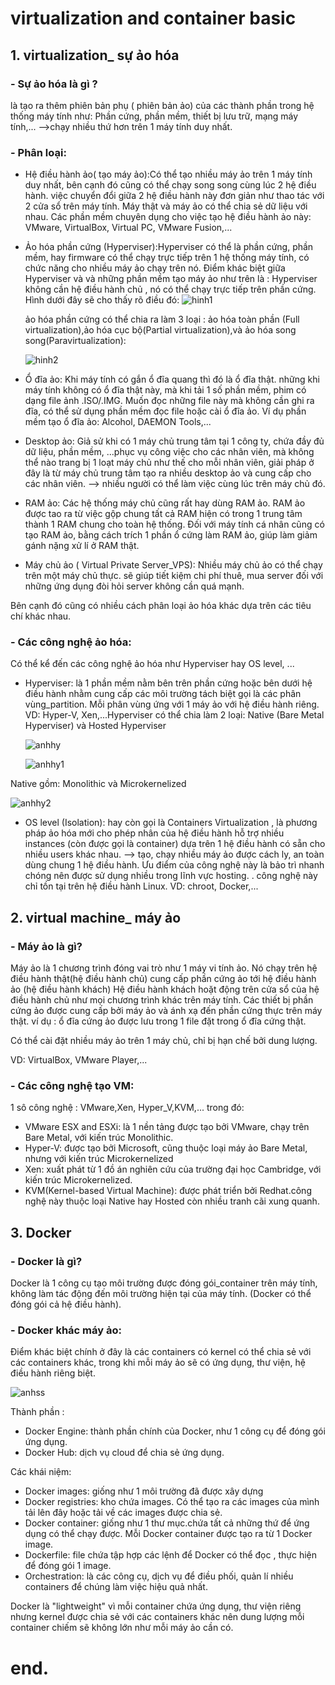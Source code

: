 # virtualization and container basic
## 1. virtualization_ sự ảo hóa
### - Sự ảo hóa là gì ?
là tạo ra thêm phiên bản phụ ( phiên bản ảo) của các thành phần trong hệ thống máy tính như: Phần cứng, phần mềm, thiết bị lưu trữ, mạng máy tính,...
-->chạy nhiều thứ hơn trên 1 máy tính duy nhất.
### - Phân loại:
- Hệ điều hành ảo( tạo máy ảo):Có thể tạo nhiều máy ảo trên 1 máy tính duy nhất, bên cạnh đó cũng có thể chạy song song cùng lúc 2 hệ điều hành.
việc chuyển đổi giữa 2 hệ điều hành này đơn giản như thao tác với 2 cửa sổ trên máy tính.
Máy thật và máy ảo có thể chia sẻ dữ liệu với nhau.
Các phần mềm chuyên dụng cho việc tạo hệ điều hành ảo này: VMware, VirtualBox, Virtual PC, VMware Fusion,...
- Ảo hóa phần cứng (Hyperviser):Hyperviser có thể là phần cứng, phần mềm, hay
firmware có thể chạy trực tiếp trên 1 hệ thống máy tính, có chức năng cho nhiều máy ảo chạy trên nó.
Điểm khác biệt giữa Hyperviser và và những phần mềm tạo máy ảo như trên là : Hyperviser không cần hệ điều hành chủ
, nó có thể chạy trực tiếp trên phần cứng.
Hình dưới đây sẽ cho thấy rõ điều đó:
    ![hinh1](http://i.imgur.com/YMBgUKh.png)

  ảo hóa phần cứng có thể chia ra làm 3 loại : ảo hóa toàn phần (Full virtualization),ảo hóa cục bộ(Partial virtualization),và ảo hóa song song(Paravirtualization):

    ![hinh2](http://i.imgur.com/PQpElPM.png)

- Ổ đĩa ảo: Khi máy tính có gắn ổ đĩa quang thì đó là ổ đĩa thật.
những khi máy tính không có ổ đĩa thật này, mà khi tải 1 số phần mềm, phim có dạng file ảnh
.ISO/.IMG. Muốn đọc những file này mà không cần ghi ra đĩa, có thể sử dụng
phần mềm đọc file hoặc cài ổ đĩa ảo.
Ví dụ phần mềm tạo ổ đĩa ảo: Alcohol, DAEMON Tools,...

- Desktop ảo:
 Giả sử khi có 1 máy chủ trung tâm tại 1 công ty, chứa đầy đủ dữ liệu, phần mềm, ...phục vụ công việc cho các nhân viên, mà không thể nào
 trang bị 1 loạt máy chủ như thế cho mỗi nhân viên, giải pháp ở đây là từ máy chủ trung tâm tạo ra nhiều desktop ảo và cung cấp cho các nhân viên.
 --> nhiều người có thể làm việc cùng lúc trên máy chủ đó.

- RAM ảo:
Các hệ thống máy chủ cũng rất hay dùng RAM ảo. RAM ảo được tao ra từ việc gộp chung tất cả RAM hiện có trong 1 trung tâm thành 1 RAM chung cho toàn hệ thống. Đối với máy tính cá nhân cũng có tạo RAM ảo, bằng cách trích 1 phần ổ cứng làm RAM ảo,
 giúp làm giảm gánh nặng xử lí ở RAM thật.

- Máy chủ ảo ( Virtual Private Server_VPS): Nhiều máy chủ ảo có thể chạy trên
một máy chủ thực. sẽ giúp tiết kiệm chi phí thuê, mua server đối với những ứng dụng đòi hỏi server không
cần quá mạnh.

Bên cạnh đó cũng có nhiều cách phân loại ảo hóa khác dựa trên các tiêu chí khác nhau.

### - Các công nghệ ảo hóa:

  Có thể kể đến các công nghệ ảo hóa như Hyperviser hay OS level, ...
- Hyperviser: là 1 phần mềm nằm bên trên phần cứng hoặc bên dưới hệ điều hành
nhằm cung cấp các môi trường tách biệt gọi là các phân vùng_partition. Mỗi phân vùng ứng với 1 máy ảo với hệ điều hành riêng.
VD: Hyper-V, Xen,...Hyperviser có thể chia làm 2 loại: Native (Bare Metal Hyperviser) và Hosted Hyperviser

  ![anhhy](http://i.imgur.com/phbvkWK.png)

  ![anhhy1](http://i.imgur.com/Xp28nEJ.png)

Native gồm: Monolithic và Microkernelized

  ![anhhy2](http://i.imgur.com/vPr1F3a.png)

- OS level (Isolation): hay còn gọi là Containers Virtualization , là phương pháp ảo hóa mới
cho phép nhân của hệ điều hành hỗ trợ nhiều instances (còn được gọi là container) dựa trên 1 hệ điều hành có sẵn cho nhiều users khác nhau.
--> tạo, chạy nhiều máy ảo được cách ly, an toàn dùng chung 1 hệ điều hành.
Ưu điểm của công nghệ này là bảo trì nhanh chóng nên được sử dụng nhiều trong lĩnh vực hosting.
. công nghệ này chỉ tồn tại trên hệ điều hành Linux.
VD: chroot, Docker,...

## 2. virtual machine_ máy ảo

### - Máy ảo là gì?

Máy ảo là 1 chương trình đóng vai trò như 1 máy vi tính ảo.
Nó chạy trên hệ điều hành thật(hệ điều hành chủ) cung cấp phần cứng ảo tới hệ điều hành ảo (hệ điều hành khách)
Hệ điều hành khách hoặt động trên cửa sổ của hệ điều hành chủ như mọi chương trình khác trên máy tính.
Các thiết bị phần cứng ảo được cung cấp bởi máy ảo và ánh xạ đến phần cứng thực trên máy thật.
ví dụ : ổ đĩa cứng ảo được lưu trong 1 file đặt trong ổ đĩa cứng thật.

Có thể cài đặt nhiều máy ảo trên 1 máy chủ, chỉ bị hạn chế bởi dung lượng.

VD: VirtualBox, VMware Player,...



### - Các công nghệ tạo VM:

1 sô công nghệ : VMware,Xen, Hyper_V,KVM,...
trong đó:
- VMware ESX and ESXi:  là 1 nền tảng được tạo bởi VMware, chạy trên Bare Metal, với kiến trúc Monolithic.
- Hyper-V:  được tạo bởi Microsoft, cũng thuộc loại máy ảo Bare Metal, nhưng với kiến trúc Microkernelized
- Xen: xuất phát từ 1 đồ án nghiên cứu của trường đại học Cambridge, với kiến trúc Microkernelized.
- KVM(Kernel-based Virtual Machine): được phát triển bởi Redhat.công nghệ này thuộc loại Native hay Hosted còn nhiều tranh cãi xung quanh.


## 3. Docker
### - Docker là gì?
Docker là 1 công cụ tạo môi trường được đóng gói_container trên máy tính, không làm tác động đến môi trường hiện tại của máy tính.
(Docker có thể đóng gói cả hệ điều hành).



### - Docker khác máy ảo:
Điểm khác biệt chính ở đây là các containers có kernel có thể chia sẻ với các containers khác, trong khi mỗi máy ảo sẽ có ứng dụng, thư viện, hệ điều hành riêng biệt.

![anhss](http://i.imgur.com/rFzcxyj.png)


Thành phần :
- Docker Engine: thành phần chính của Docker, như 1 công cụ để đóng gói ứng dụng.
- Docker Hub: dịch vụ cloud để chia sẻ ứng dụng.

Các khái niệm:

- Docker images: giống như 1 môi trường đã được xây dựng
- Docker registries: kho chứa images. Có thể tạo ra các images của mình tải lên đây hoặc tải về các images được chia sẻ.
- Docker container: giống như 1 thư mục.chứa tất cả những thứ để ứng dụng có thể chạy được. Mỗi Docker container được tạo ra từ 1 Docker image.
- Dockerfile: file chứa tập hợp các lệnh để Docker có thể đọc , thực hiện để đóng gói 1 image.
- Orchestration: là các công cụ, dịch vụ để điều phối, quản lí nhiều containers để chúng làm việc hiệu quả nhất.

Docker là "lightweight" vì mỗi container chứa ứng dụng, thư viện riêng nhưng kernel được chia sẻ với các containers khác nên dung lượng mỗi container chiếm sẽ không lớn như mỗi máy ảo cần có.
# end.
